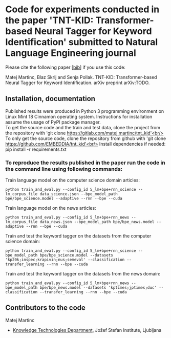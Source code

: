 # Code for experiments conducted in the paper 'TNT-KID: Transformer-based Neural Tagger for Keyword Identification' submitted to Natural Language Engineering journal #

Please cite the following paper [[bib](https://gitlab.com/matej.martinc/tnt_kid/-/blob/master/bibtex.js)] if you use this code:

Matej Martinc, Blaz Skrlj and Senja Pollak. TNT-KID: Transformer-based Neural Tagger for Keyword Identification. arXiv preprint arXiv:TODO.


## Installation, documentation ##

Published results were produced in Python 3 programming environment on Linux Mint 18 Cinnamon operating system. Instructions for installation assume the usage of PyPI package manager.<br/>
To get the source code and the train and test data, clone the project from the repository with 'git clone https://gitlab.com/matej.martinc/tnt_kid'<br/>
To only get the source code, clone the repository from github with 'git clone https://github.com/EMBEDDIA/tnt_kid'<br/>
Install dependencies if needed: pip install -r requirements.txt

### To reproduce the results published in the paper run the code in the command line using following commands: ###

Train language model on the computer science domain articles:<br/>
```
python train_and_eval.py --config_id 5_lm+bpe+rnn_science --lm_corpus_file data_science.json --bpe_model_path bpe/bpe_science.model --adaptive --rnn --bpe --cuda
```

Train language model on the news articles:<br/>
```
python train_and_eval.py --config_id 5_lm+bpe+rnn_news --lm_corpus_file data_news.json --bpe_model_path bpe/bpe_news.model --adaptive --rnn --bpe --cuda
```

Train and test the keyword tagger on the datasets from the computer science domain:<br/>
```
python train_and_eval.py --config_id 5_lm+bpe+rnn_science --bpe_model_path bpe/bpe_science.model --datasets 'kp20k;inspec;krapivin;nus;semeval' --classification --transfer_learning --rnn --bpe --cuda
```

Train and test the keyword tagger on the datasets from the news domain:<br/>
```
python train_and_eval.py --config_id 5_lm+bpe+rnn_news --bpe_model_path bpe/bpe_news.model --datasets 'kptimes;jptimes;duc' --classification --transfer_learning --rnn --bpe --cuda
```

## Contributors to the code ##

Matej Martinc<br/>

* [Knowledge Technologies Department](http://kt.ijs.si), Jožef Stefan Institute, Ljubljana
